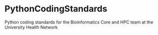 # PythonCodingStandards
Python coding standards for the Bioinformatics Core and HPC team at the University Health Network
